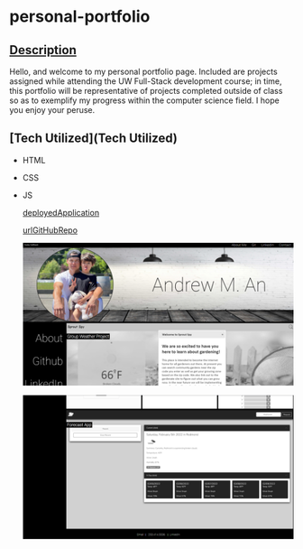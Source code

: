 # personal-portfolio

   <!-- This portfolio page is an example of the work assigned in week two of UW Full Stack Bootcamp; it contains various CSS styling elements, HTML links, images, as well as contact information. -->
## [Description](Description)
   Hello, and welcome to my personal portfolio page. Included are projects assigned while attending the UW Full-Stack development course; in time, this portfolio will be representative of projects completed outside of class so as to exemplify my progress within the computer science field. I hope you enjoy your peruse.

## [Tech Utilized](Tech Utilized)
- HTML
- CSS
- JS
   

   [deployedApplication](https://andyan7.github.io/Personal-Portfolio)

   [urlGitHubRepo](https://github.com/AndyAn7/personal-portfolio.git)

   ![image](https://github.com/AndyAn7/Personal-Portfolio/blob/main/assets/images/ss1.png?raw=true)

   ![image](https://github.com/AndyAn7/Personal-Portfolio/blob/main/assets/images/ss2.png?raw=true)
